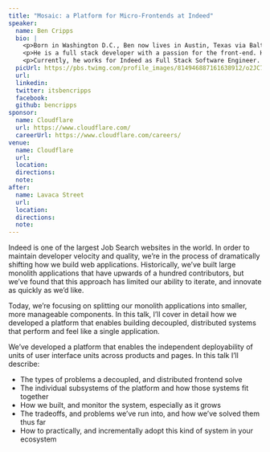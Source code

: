 ```yaml
---
title: "Mosaic: a Platform for Micro-Frontends at Indeed"
speaker:
  name: Ben Cripps
  bio: |
    <p>Born in Washington D.C., Ben now lives in Austin, Texas via Baltimore MD. He enjoys lifting weights, hiking with his wife and dog, the Orioles, ping pong, and reading.</p>
    <p>He is a full stack developer with a passion for the front-end. He enjoys writing JavaScript, with a focus on functional paradigms. Although he prefers React, he pride himself on being framework agnostic. Apart from client-side code and Node, he likes to write python and doesn't mind the occasional C# or Java.</p>
    <p>Currently, he works for Indeed as Full Stack Software Engineer. He also enjoys open source, and spends a good deal of time contributing to personal and public open source projects.</p>
  picUrl: https://pbs.twimg.com/profile_images/814946887161638912/o2JC7WQ2_400x400.jpg
  url:
  linkedin:
  twitter: itsbencripps
  facebook:
  github: bencripps
sponsor:
  name: Cloudflare
  url: https://www.cloudflare.com/
  careerUrl: https://www.cloudflare.com/careers/
venue:
  name: Cloudflare
  url:
  location:
  directions:
  note:
after:
  name: Lavaca Street
  url:
  location:
  directions:
  note:
---
```


Indeed is one of the largest Job Search websites in the world. In order to maintain developer velocity and quality, we’re in the process of dramatically shifting how we build web applications. Historically, we’ve built large monolith applications that have upwards of a hundred contributors, but we’ve found that this approach has limited our ability to iterate, and innovate as quickly as we’d like.

Today, we’re focusing on splitting our monolith applications into smaller, more manageable components. In this talk, I’ll cover in detail how we developed a platform that enables building decoupled, distributed systems that perform and feel like a single application.

We’ve developed a platform that enables the independent deployability of units of user interface units across products and pages. In this talk I’ll describe:

* The types of problems a decoupled, and distributed frontend solve
* The individual subsystems of the platform and how those systems fit together
* How we built, and monitor the system, especially as it grows
* The tradeoffs, and problems we’ve run into, and how we’ve solved them thus far
* How to practically, and incrementally adopt this kind of system in your ecosystem
